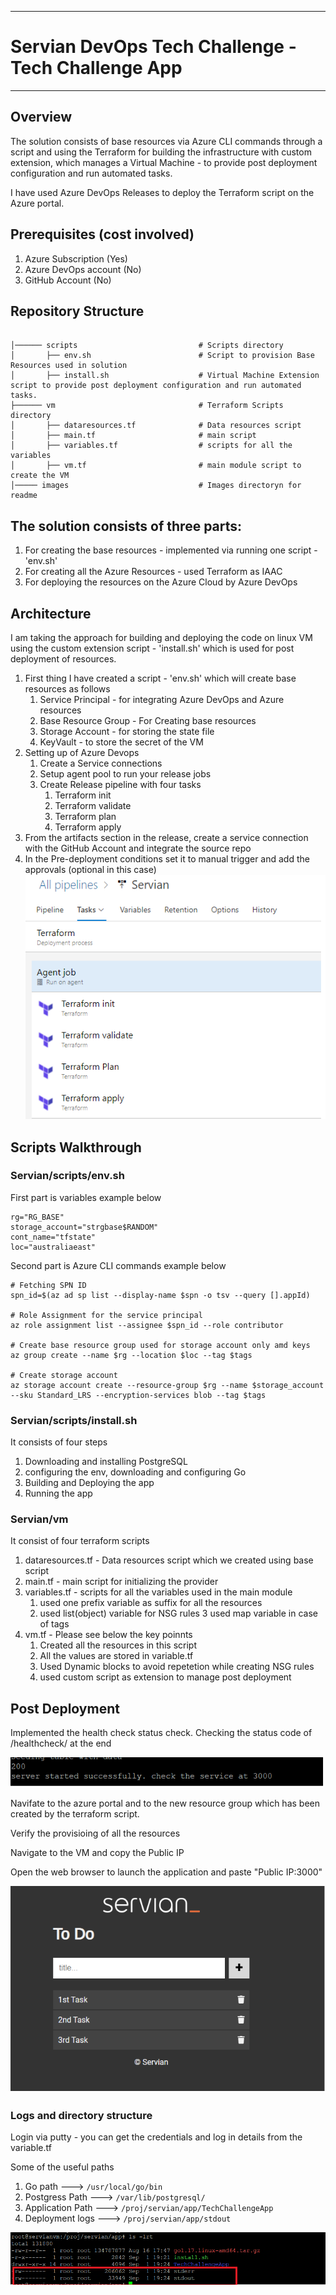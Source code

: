 ***
# Servian DevOps Tech Challenge - Tech Challenge App

***
## Overview

The solution consists of base resources via Azure CLI commands through a script and using the Terraform for building the infrastructure with custom extension, which manages a Virtual Machine - to provide post deployment configuration and run automated tasks.

I have used Azure DevOps Releases to deploy the Terraform script on the Azure portal.
 
## Prerequisites (cost involved)

1. Azure Subscription (Yes)
2. Azure DevOps account (No)
3. GitHub Account (No)

## Repository Structure
````

│────── scripts                           # Scripts directory 
│       ├── env.sh                        # Script to provision Base Resources used in solution
│       ├── install.sh                    # Virtual Machine Extension script to provide post deployment configuration and run automated tasks.
├────── vm                                # Terraform Scripts directory 
│       ├── dataresources.tf              # Data resources script
│       ├── main.tf                       # main script 
│       ├── variables.tf                  # scripts for all the variables
│       ├── vm.tf                         # main module script to create the VM
│───── images                             # Images directoryn for readme
````

## The solution consists of three parts:
1. For creating the base resources - implemented via running one script - 'env.sh'
2. For creating all the Azure Resources - used Terraform as IAAC
3. For deploying the resources on the Azure Cloud by Azure DevOps 

## Architecture  

I am taking the approach for building and deploying the code on linux VM using the custom extension script - 'install.sh' which is used for post deployment of resources.

1. First thing  I have created a script - 'env.sh' which will create base resources as follows 
    1. Service Principal - for integrating Azure DevOps and Azure resources
    2. Base Resource Group - For Creating base resources
    3. Storage Account - for storing the state file
    4. KeyVault - to store the secret of the VM
2. Setting up of Azure Devops
    1. Create a Service connections
    2. Setup agent pool to run your release jobs
    3. Create Release pipeline with four tasks
       1. Terraform init
       2. Terraform validate
       3. Terraform plan
       4. Terraform apply
3. From the artifacts section in the release, create a service connection with the GitHub Account and integrate the source repo
4. In the Pre-deployment conditions set it to manual trigger and add the approvals (optional in this case)   
![](https://github.com/sardanarohit/Servian/blob/read/images/release.png)

## Scripts Walkthrough

### Servian/scripts/env.sh

First part is variables
example below

```
rg="RG_BASE"
storage_account="strgbase$RANDOM"
cont_name="tfstate"
loc="australiaeast"
``` 
Second part is Azure CLI commands
example below

```
# Fetching SPN ID
spn_id=$(az ad sp list --display-name $spn -o tsv --query [].appId)

# Role Assignment for the service principal
az role assignment list --assignee $spn_id --role contributor

# Create base resource group used for storage account only amd keys
az group create --name $rg --location $loc --tag $tags
 
# Create storage account
az storage account create --resource-group $rg --name $storage_account --sku Standard_LRS --encryption-services blob --tag $tags
```

### Servian/scripts/install.sh

It consists of four steps
1. Downloading and installing PostgreSQL
2. configuring the env, downloading and configuring Go
3. Building and Deploying the app
4. Running the app

### Servian/vm

It consist of four terraform scripts
1.  dataresources.tf - Data resources script which we created using base script
2.  main.tf - main script for initializing the provider                     
3.  variables.tf - scripts for all the variables used in the main module
    1. used one prefix variable as suffix for all the resources
    2. used list(object) variable for NSG rules
    3 used map variable in case of tags
4.  vm.tf - Please see below the key poinnts 
    1. Created all the resources in this script
    2. All the values are stored in variable.tf
    3. Used Dynamic blocks to avoid repetetion while creating NSG rules
    4. used custom script as extension to manage post deployment


## Post Deployment

Implemented the health check status check. Checking the status code of /healthcheck/ at the end

![](https://github.com/sardanarohit/Servian/blob/read/images/status.png)

Navifate to the azure portal and to the new resource group which has been created by the terraform script.

Verify the provisioing of all the resources

Navigate to the VM and copy the Public IP

Open the web browser to launch the application and paste "Public IP:3000"

![](https://github.com/sardanarohit/Servian/blob/read/images/app.png)

### Logs and directory structure

Login via putty - you can get the credentials and log in details from the variable.tf

Some of the useful paths

1. Go path --->             ``/usr/local/go/bin``
2. Postgress Path --->      ``/var/lib/postgresql/``
3. Application Path --->    ``/proj/servian/app/TechChallengeApp``
4. Deployment logs  --->    ``/proj/servian/app/stdout``

![](https://github.com/sardanarohit/Servian/blob/read/images/log_path.png)
